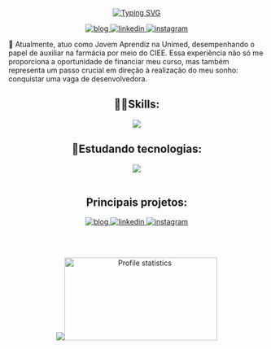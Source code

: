 
<div align="center" style="text-align: center;">
 <a href="https://git.io/typing-svg"><img src="https://readme-typing-svg.herokuapp.com?font=Archivo+Black&pause=1000&color=BF2CF7&center=true&random=false&width=500&height=65&lines=Oii%2C+Sou+a+Adrielle+%F0%9F%96%90%F0%9F%8F%BC;Estudante+de+Ads+e+Designer+%F0%9F%91%A9%F0%9F%8F%BD%E2%80%8D%F0%9F%92%BB%F0%9F%96%8C%EF%B8%8F;Sinta+se+a+vontade+para+me+conhecer+%F0%9F%92%9C" alt="Typing SVG" /></a>
 
</div>

<p align="center">
  <a href="https://adjcds.github.io/portfolio/home.html">
   <img src="https://img.shields.io/badge/Portfólio-6A5ACD?style=for-the-badge&logo=&logoColor=white" alt="blog">
  </a>
  <a href="https://www.linkedin.com/in/ajcds/">
    <img src="https://img.shields.io/badge/LinkedIn-0077B5?style=for-the-badge&logo=linkedin&logoColor=white" alt="linkedin">
  </a>
  <a href="https://www.instagram.com/starvalentz/">
    <img src="https://img.shields.io/badge/Instagram-E4405F?style=for-the-badge&logo=instagram&logoColor=white" alt="instagram">
  </a>
</p>

🚀 Atualmente, atuo como Jovem Aprendiz na Unimed, desempenhando o papel de auxiliar na farmácia por meio do CIEE. Essa experiência não só me proporciona a oportunidade de financiar meu curso, mas também representa um passo crucial em direção à realização do meu sonho: conquistar uma vaga de desenvolvedora.

<h2 align="center">👩‍💻Skills:</h2>
<div align="center">
  <img src="https://skillicons.dev/icons?i=html,css,js,nodejs,react,vscode,figma,&perline=14" />
</div>

<h2 align="center">🚀Estudando tecnologias:</h2>
<div align="center">
<img src="https://skillicons.dev/icons?i=py,cs,java,c#,mysql,git,github,&perline=14" />
<div/>
<div/>
<br>
 <h2 align="center">Principais projetos:</h2>
<p align="center">
  <a href="https://adjcds.github.io/portfolio/home.html">
   <img src="https://img.shields.io/badge/Portfólio-6A5ACD?style=for-the-badge&logo=&logoColor=white" alt="blog">
  </a>
  <a href="https://gelateria-delta.vercel.app/">
    <img src="https://img.shields.io/badge/Sorveteria-FFE4B5?style=for-the-badge&logo=&logoColor=white" alt="linkedin">
  </a>
  <a href="https://adjcds.github.io/GameJS/">
    <img src="https://img.shields.io/badge/Game da Cobrinha-8FBC8F?style=for-the-badge&logo=&logoColor=white" alt="instagram">
  </a>
</p>
<br><br>

<p align="center">
  <img src="https://github-readme-stats-git-masterrstaa-rickstaa.vercel.app/api/top-langs/?username=Adjcds&layout=compact&hide_border=true&theme=dracula"><a><img src="https://github-profile-summary-cards.vercel.app/api/cards/stats?username=Adjcds&theme=dracula" alt="Profile statistics" width="300px" height="163" style="border: none"></a>
</p> 
